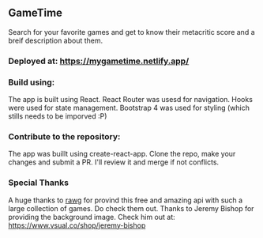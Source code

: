 ## GameTime

Search for your favorite games and get to know their metacritic score and a breif description about them.

### Deployed at: https://mygametime.netlify.app/

### Build using:

The app is built using React. React Router was usesd for navigation. Hooks were used for state management. Bootstrap 4 was used for styling (which stills needs to be imporved :P)

### Contribute to the repository:

The app was buillt using create-react-app. Clone the repo, make your changes and submit a PR. I'll review it and merge if not conflicts.

### Special Thanks

A huge thanks to [rawg](https://rawg.io/) for provind this free and amazing api with such a large collection of games. Do check them out. Thanks to Jeremy Bishop for providing the background image. Check him out at: https://www.vsual.co/shop/jeremy-bishop
